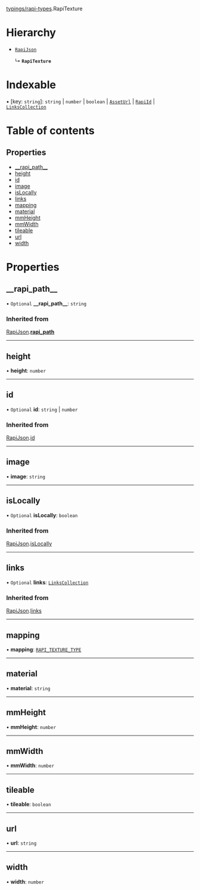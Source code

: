 [typings/rapi-types](../modules/typings_rapi_types.md).RapiTexture

# Hierarchy

- [`RapiJson`](typings_rapi_types.RapiJson.md)

  ↳ **`RapiTexture`**

# Indexable

▪ [key: `string`]: `string` \| `number` \| `boolean` \| [`AssetUrl`](../modules/typings_rapi_types.md#asseturl) \| [`RapiId`](../modules/typings_rapi_types.md#rapiid) \| [`LinksCollection`](typings_rapi_types.LinksCollection.md)

# Table of contents

## Properties

- [\_\_rapi\_path\_\_](typings_rapi_types.RapiTexture.md#__rapi_path__)
- [height](typings_rapi_types.RapiTexture.md#height)
- [id](typings_rapi_types.RapiTexture.md#id)
- [image](typings_rapi_types.RapiTexture.md#image)
- [isLocally](typings_rapi_types.RapiTexture.md#islocally)
- [links](typings_rapi_types.RapiTexture.md#links)
- [mapping](typings_rapi_types.RapiTexture.md#mapping)
- [material](typings_rapi_types.RapiTexture.md#material)
- [mmHeight](typings_rapi_types.RapiTexture.md#mmheight)
- [mmWidth](typings_rapi_types.RapiTexture.md#mmwidth)
- [tileable](typings_rapi_types.RapiTexture.md#tileable)
- [url](typings_rapi_types.RapiTexture.md#url)
- [width](typings_rapi_types.RapiTexture.md#width)

# Properties

## \_\_rapi\_path\_\_

• `Optional` **\_\_rapi\_path\_\_**: `string`

### Inherited from

[RapiJson](typings_rapi_types.RapiJson.md).[__rapi_path__](typings_rapi_types.RapiJson.md#__rapi_path__)

___

## height

• **height**: `number`

___

## id

• `Optional` **id**: `string` \| `number`

### Inherited from

[RapiJson](typings_rapi_types.RapiJson.md).[id](typings_rapi_types.RapiJson.md#id)

___

## image

• **image**: `string`

___

## isLocally

• `Optional` **isLocally**: `boolean`

### Inherited from

[RapiJson](typings_rapi_types.RapiJson.md).[isLocally](typings_rapi_types.RapiJson.md#islocally)

___

## links

• `Optional` **links**: [`LinksCollection`](typings_rapi_types.LinksCollection.md)

### Inherited from

[RapiJson](typings_rapi_types.RapiJson.md).[links](typings_rapi_types.RapiJson.md#links)

___

## mapping

• **mapping**: [`RAPI_TEXTURE_TYPE`](../enums/typings_rapi_types.RAPI_TEXTURE_TYPE.md)

___

## material

• **material**: `string`

___

## mmHeight

• **mmHeight**: `number`

___

## mmWidth

• **mmWidth**: `number`

___

## tileable

• **tileable**: `boolean`

___

## url

• **url**: `string`

___

## width

• **width**: `number`
